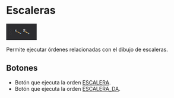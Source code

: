 # Escaleras

![Barra de herramientas Escaleras](../../../../.gitbook/assets/escaleras.png)

Permite ejecutar órdenes relacionadas con el dibujo de escaleras.

## Botones

* Botón que ejecuta la orden [ESCALERA](../ventana-de-dibujo/ordenes/e/escalera.md).
* Botón que ejecuta la orden [ESCALERA\_DA](../ventana-de-dibujo/ordenes/e/escalera-da.md).

